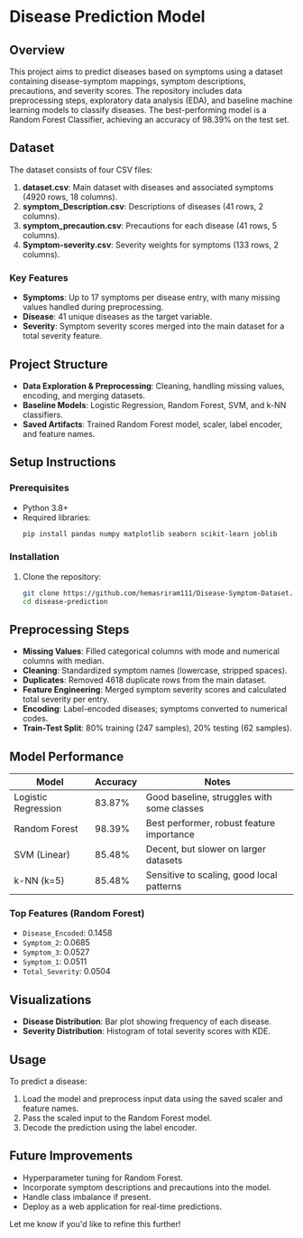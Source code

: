 # Disease Prediction Model

## Overview
This project aims to predict diseases based on symptoms using a dataset containing disease-symptom mappings, symptom descriptions, precautions, and severity scores. The repository includes data preprocessing steps, exploratory data analysis (EDA), and baseline machine learning models to classify diseases. The best-performing model is a Random Forest Classifier, achieving an accuracy of 98.39% on the test set.

## Dataset
The dataset consists of four CSV files:
1. **dataset.csv**: Main dataset with diseases and associated symptoms (4920 rows, 18 columns).
2. **symptom_Description.csv**: Descriptions of diseases (41 rows, 2 columns).
3. **symptom_precaution.csv**: Precautions for each disease (41 rows, 5 columns).
4. **Symptom-severity.csv**: Severity weights for symptoms (133 rows, 2 columns).

### Key Features
- **Symptoms**: Up to 17 symptoms per disease entry, with many missing values handled during preprocessing.
- **Disease**: 41 unique diseases as the target variable.
- **Severity**: Symptom severity scores merged into the main dataset for a total severity feature.

## Project Structure
- **Data Exploration & Preprocessing**: Cleaning, handling missing values, encoding, and merging datasets.
- **Baseline Models**: Logistic Regression, Random Forest, SVM, and k-NN classifiers.
- **Saved Artifacts**: Trained Random Forest model, scaler, label encoder, and feature names.

## Setup Instructions
### Prerequisites
- Python 3.8+
- Required libraries:
  ```bash
  pip install pandas numpy matplotlib seaborn scikit-learn joblib
  ```

### Installation
1. Clone the repository:
   ```bash
   git clone https://github.com/hemasriram111/Disease-Symptom-Dataset.git
   cd disease-prediction
   ```
## Preprocessing Steps
- **Missing Values**: Filled categorical columns with mode and numerical columns with median.
- **Cleaning**: Standardized symptom names (lowercase, stripped spaces).
- **Duplicates**: Removed 4618 duplicate rows from the main dataset.
- **Feature Engineering**: Merged symptom severity scores and calculated total severity per entry.
- **Encoding**: Label-encoded diseases; symptoms converted to numerical codes.
- **Train-Test Split**: 80% training (247 samples), 20% testing (62 samples).

## Model Performance
| Model              | Accuracy  | Notes                                      |
|--------------------|-----------|--------------------------------------------|
| Logistic Regression| 83.87%    | Good baseline, struggles with some classes |
| Random Forest      | 98.39%    | Best performer, robust feature importance  |
| SVM (Linear)       | 85.48%    | Decent, but slower on larger datasets      |
| k-NN (k=5)         | 85.48%    | Sensitive to scaling, good local patterns  |

### Top Features (Random Forest)
- `Disease_Encoded`: 0.1458
- `Symptom_2`: 0.0685
- `Symptom_3`: 0.0527
- `Symptom_1`: 0.0511
- `Total_Severity`: 0.0504

## Visualizations
- **Disease Distribution**: Bar plot showing frequency of each disease.
- **Severity Distribution**: Histogram of total severity scores with KDE.

## Usage
To predict a disease:
1. Load the model and preprocess input data using the saved scaler and feature names.
2. Pass the scaled input to the Random Forest model.
3. Decode the prediction using the label encoder.


## Future Improvements
- Hyperparameter tuning for Random Forest.
- Incorporate symptom descriptions and precautions into the model.
- Handle class imbalance if present.
- Deploy as a web application for real-time predictions.

Let me know if you'd like to refine this further!
